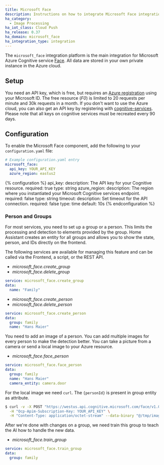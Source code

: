 ```yaml
---
title: Microsoft Face
description: Instructions on how to integrate Microsoft Face integration into Home Assistant.
ha_category:
  - Image Processing
ha_iot_class: Cloud Push
ha_release: 0.37
ha_domain: microsoft_face
ha_integration_type: integration
---
```


The `microsoft_face` integration platform is the main integration for Microsoft
Azure Cognitive service
[Face](https://azure.microsoft.com/en-us/services/cognitive-services/face/).
All data are stored in your own private instance in the Azure cloud.

## Setup

You need an API key, which is free, but requires an
[Azure registration](https://azure.microsoft.com/en-us/free/) using your
Microsoft ID. The free resource (*F0*) is limited to 20 requests per minute and
30k requests in a month. If you don't want to use the Azure cloud, you can also
get an API key by registering with
[cognitive-services](https://azure.microsoft.com/en-us/try/cognitive-services/).
Please note that all keys on cognitive services must be recreated every 90 days.

## Configuration

To enable the Microsoft Face component,
add the following to your `configuration.yaml` file:

```yaml
# Example configuration.yaml entry
microsoft_face:
  api_key: YOUR_API_KEY
  azure_region: eastus2
```

{% configuration %}
api_key:
  description: The API key for your Cognitive resource.
  required: true
  type: string
azure_region:
  description: The region where you instantiated your Microsoft Cognitive services endpoint.
  required: false
  type: string
timeout:
  description: Set timeout for the API connection.
  required: false
  type: time
  default: 10s
{% endconfiguration %}

### Person and Groups

For most services, you need to set up a group or a person.
This limits the processing and detection to elements provided by the group.
Home Assistant creates an entity for all groups and allows you to show the
state, person, and IDs directly on the frontend.

The following services are available for managing this feature and can be called
via the Frontend, a script, or the REST API.

- *microsoft_face.create_group*
- *microsoft_face.delete_group*

```yaml
service: microsoft_face.create_group
data:
  name: "Family"
```

- *microsoft_face.create_person*
- *microsoft_face.delete_person*

```yaml
service: microsoft_face.create_person
data:
  group: family
  name: "Hans Maier"
```

You need to add an image of a person. You can add multiple images for every
person to make the detection better. You can take a picture from a camera or
send a local image to your Azure resource.

- *microsoft_face.face_person*

```yaml
service: microsoft_face.face_person
data:
  group: family
  name: "Hans Maier"
  camera_entity: camera.door
```

For the local image we need `curl`.
The `{personId}` is present in group entity as attribute.

```bash
$ curl -v -X POST "https://westus.api.cognitive.microsoft.com/face/v1.0/persongroups/{GroupName}/persons/{personId}/persistedFaces" \
  -H "Ocp-Apim-Subscription-Key: YOUR_API_KEY" \
  -H "Content-Type: application/octet-stream" --data-binary "@/tmp/image.jpg"
```

After we're done with changes on a group,
we need train this group to teach the AI how to handle the new data.

- *microsoft_face.train_group*

```yaml
service: microsoft_face.train_group
data:
  group: family
```
